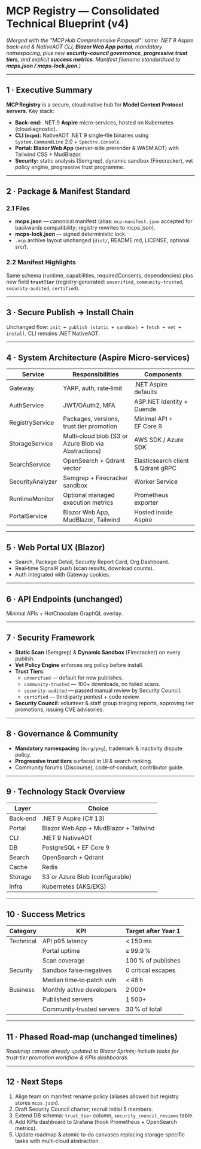 # MCP Registry — Consolidated Technical Blueprint (v4)

*(Merged with the "MCP Hub Comprehensive Proposal": same .NET 9 Aspire back‑end & NativeAOT CLI, **Blazor Web App portal**, mandatory namespacing, plus new **security‑council governance**, **progressive trust tiers**, and explicit **success metrics**. Manifest filename standardised to **mcps.json / mcps-lock.json**.)*

---

## 1 · Executive Summary
**MCP Registry** is a secure, cloud‑native hub for **Model Context Protocol servers**. Key stack:

* **Back‑end:** .NET 9 **Aspire** micro‑services, hosted on Kubernetes (cloud‑agnostic).
* **CLI (`mcpm`):** NativeAOT .NET 9 single‑file binaries using `System.CommandLine` 2.0 + `Spectre.Console`.
* **Portal:** **Blazor Web App** (server‑side prerender & WASM AOT) with Tailwind CSS + MudBlazor.
* **Security:** static analysis (Semgrep), dynamic sandbox (Firecracker), vet policy engine, progressive trust programme.

---

## 2 · Package & Manifest Standard
### 2.1 Files
* **mcps.json** — canonical manifest (alias: `mcp-manifest.json` accepted for backwards compatibility; registry rewrites to mcps.json).
* **mcps-lock.json** — signed deterministic lock.
* `.mcp` archive layout unchanged (`dist/`, README.md, LICENSE, optional src/).

### 2.2 Manifest Highlights
Same schema (runtime, capabilities, requiredConsents, dependencies) plus new field **`trustTier`** (registry‑generated: `unverified`, `community‑trusted`, `security‑audited`, `certified`).

---

## 3 · Secure Publish → Install Chain
Unchanged flow: `init ➜ publish (static + sandbox) ➜ fetch ➜ vet ➜ install`. CLI remains .NET NativeAOT.

---

## 4 · System Architecture (Aspire Micro‑services)
| Service | Responsibilities | Components |
|---------|------------------|------------|
| Gateway | YARP, auth, rate‑limit | .NET Aspire defaults |
| AuthService | JWT/OAuth2, MFA | ASP.NET Identity + Duende |
| RegistryService | Packages, versions, trust tier promotion | Minimal API + EF Core 9 |
| StorageService | Multi‑cloud blob (S3 or Azure Blob via Abstractions) | AWS SDK / Azure SDK |
| SearchService | OpenSearch + Qdrant vector | Elasticsearch client & Qdrant gRPC |
| SecurityAnalyzer | Semgrep + Firecracker sandbox | Worker Service |
| RuntimeMonitor | Optional managed execution metrics | Prometheus exporter |
| PortalService | Blazor Web App, MudBlazor, Tailwind | Hosted inside Aspire |

---

## 5 · Web Portal UX (Blazor)
* Search, Package Detail, Security Report Card, Org Dashboard.
* Real‑time SignalR push (scan results, download counts).
* Auth integrated with Gateway cookies.

---

## 6 · API Endpoints (unchanged)
Minimal APIs + HotChocolate GraphQL overlay.

---

## 7 · Security Framework
* **Static Scan** (Semgrep) & **Dynamic Sandbox** (Firecracker) on every publish.
* **Vet Policy Engine** enforces org policy before install.
* **Trust Tiers**:
  * `unverified` — default for new publishes.
  * `community‑trusted` — 100+ downloads, no failed scans.
  * `security‑audited` — passed manual review by Security Council.
  * `certified` — third‑party pentest + code review.
* **Security Council**: volunteer & staff group triaging reports, approving tier promotions, issuing CVE advisories.

---

## 8 · Governance & Community
* **Mandatory namespacing** (`@org/pkg`), trademark & inactivity dispute policy.
* **Progressive trust tiers** surfaced in UI & search ranking.
* Community forums (Discourse), code‑of‑conduct, contributor guide.

---

## 9 · Technology Stack Overview
| Layer | Choice |
|-------|--------|
| Back‑end | .NET 9 Aspire (C# 13) |
| Portal | Blazor Web App + MudBlazor + Tailwind |
| CLI | .NET 9 NativeAOT |
| DB | PostgreSQL + EF Core 9 |
| Search | OpenSearch + Qdrant |
| Cache | Redis |
| Storage | S3 *or* Azure Blob (configurable) |
| Infra | Kubernetes (AKS/EKS) |

---

## 10 · Success Metrics
| Category | KPI | Target after Year 1 |
|----------|-----|--------------------|
| Technical | API p95 latency | < 150 ms |
|  | Portal uptime | ≥ 99.9 % |
|  | Scan coverage | 100 % of publishes |
| Security | Sandbox false‑negatives | 0 critical escapes |
|  | Median time‑to‑patch vuln | < 48 h |
| Business | Monthly active developers | 2 000+ |
|  | Published servers | 1 500+ |
|  | Community‑trusted servers | 30 % of total |

---

## 11 · Phased Road‑map (unchanged timelines)
*Roadmap canvas already updated to Blazor Sprints; include tasks for trust‑tier promotion workflow & KPIs dashboards.*

---

## 12 · Next Steps
1. Align team on manifest rename policy (aliases allowed but registry stores `mcps.json`).
2. Draft Security Council charter; recruit initial 5 members.
3. Extend DB schema: `trust_tier` column, `security_council_reviews` table.
4. Add KPIs dashboard to Grafana (hook Prometheus + OpenSearch metrics).
5. Update roadmap & atomic to‑do canvases replacing storage‑specific tasks with multi‑cloud abstraction.


